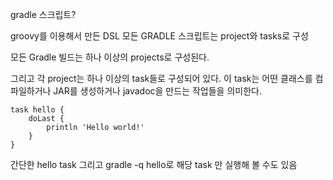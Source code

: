gradle 스크립트?


groovy를 이용해서 만든 DSL 모든 GRADLE 스크립트는 project와 tasks로 구성

모든 Gradle 빌드는 하나 이상의 projects로 구성된다. 

그리고 각 project는 하나 이상의 task들로 구성되어 있다. 이 task는 어떤 클래스를 컴파일하거나 JAR를 생성하거나 javadoc을 만드는 작업들을 의미한다.

```
task hello {
    doLast {
        println 'Hello world!'
    }
}
```

간단한 hello task 그리고 gradle -q hello로 해당 task 만 실행해 볼 수도 있음

